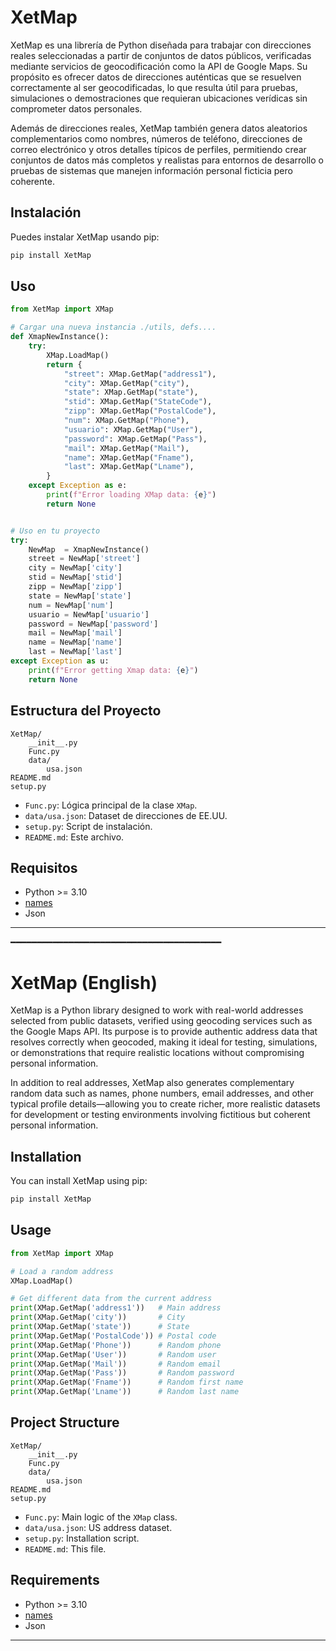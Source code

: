 # XetMap

XetMap es una librería de Python diseñada para trabajar con direcciones reales seleccionadas a partir de conjuntos de datos públicos, verificadas mediante servicios de geocodificación como la API de Google Maps. Su propósito es ofrecer datos de direcciones auténticas que se resuelven correctamente al ser geocodificadas, lo que resulta útil para pruebas, simulaciones o demostraciones que requieran ubicaciones verídicas sin comprometer datos personales.

Además de direcciones reales, XetMap también genera datos aleatorios complementarios como nombres, números de teléfono, direcciones de correo electrónico y otros detalles típicos de perfiles, permitiendo crear conjuntos de datos más completos y realistas para entornos de desarrollo o pruebas de sistemas que manejen información personal ficticia pero coherente.

## Instalación

Puedes instalar XetMap usando pip:

```sh
pip install XetMap
```

## Uso

```python
from XetMap import XMap

# Cargar una nueva instancia ./utils, defs....
def XmapNewInstance():
    try:
        XMap.LoadMap()
        return {
            "street": XMap.GetMap("address1"),
            "city": XMap.GetMap("city"),
            "state": XMap.GetMap("state"),
            "stid": XMap.GetMap("StateCode"),
            "zipp": XMap.GetMap("PostalCode"),
            "num": XMap.GetMap("Phone"),
            "usuario": XMap.GetMap("User"),
            "password": XMap.GetMap("Pass"),
            "mail": XMap.GetMap("Mail"),
            "name": XMap.GetMap("Fname"),
            "last": XMap.GetMap("Lname"),
        }
    except Exception as e:
        print(f"Error loading XMap data: {e}")
        return None


# Uso en tu proyecto
try: 
    NewMap  = XmapNewInstance()
    street = NewMap['street']
    city = NewMap['city']
    stid = NewMap['stid']
    zipp = NewMap['zipp']
    state = NewMap['state']
    num = NewMap['num']
    usuario = NewMap['usuario']
    password = NewMap['password']
    mail = NewMap['mail']
    name = NewMap['name']
    last = NewMap['last']
except Exception as u:
    print(f"Error getting Xmap data: {e}")
    return None

```

## Estructura del Proyecto

```
XetMap/
    __init__.py
    Func.py
    data/
        usa.json
README.md
setup.py
```

- `Func.py`: Lógica principal de la clase `XMap`.
- `data/usa.json`: Dataset de direcciones de EE.UU.
- `setup.py`: Script de instalación.
- `README.md`: Este archivo.

## Requisitos

- Python >= 3.10
- [names](https://pypi.org/project/names/)
- Json

---

━━━━━━━━━━━━━━━━━━━━━━━━━━━━━━━━━━━━━━━━

# XetMap (English)

XetMap is a Python library designed to work with real-world addresses selected from public datasets, verified using geocoding services such as the Google Maps API. Its purpose is to provide authentic address data that resolves correctly when geocoded, making it ideal for testing, simulations, or demonstrations that require realistic locations without compromising personal information.

In addition to real addresses, XetMap also generates complementary random data such as names, phone numbers, email addresses, and other typical profile details—allowing you to create richer, more realistic datasets for development or testing environments involving fictitious but coherent personal information.

## Installation

You can install XetMap using pip:

```sh
pip install XetMap
```

## Usage

```python
from XetMap import XMap

# Load a random address
XMap.LoadMap()

# Get different data from the current address
print(XMap.GetMap('address1'))   # Main address
print(XMap.GetMap('city'))       # City
print(XMap.GetMap('state'))      # State
print(XMap.GetMap('PostalCode')) # Postal code
print(XMap.GetMap('Phone'))      # Random phone
print(XMap.GetMap('User'))       # Random user
print(XMap.GetMap('Mail'))       # Random email
print(XMap.GetMap('Pass'))       # Random password
print(XMap.GetMap('Fname'))      # Random first name
print(XMap.GetMap('Lname'))      # Random last name
```

## Project Structure

```
XetMap/
    __init__.py
    Func.py
    data/
        usa.json
README.md
setup.py
```

- `Func.py`: Main logic of the `XMap` class.
- `data/usa.json`: US address dataset.
- `setup.py`: Installation script.
- `README.md`: This file.

## Requirements

- Python >= 3.10
- [names](https://pypi.org/project/names/)
- Json

---
